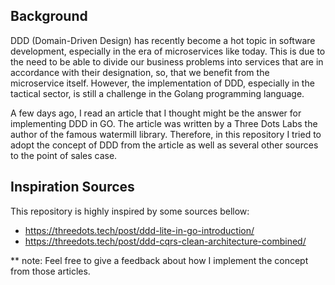 ## Background

DDD (Domain-Driven Design) has recently become a hot topic in software development, especially in the era of microservices like today.
This is due to the need to be able to divide our business problems into services that are in accordance with their designation,
so, that we benefit from the microservice itself. However, the implementation of DDD, especially in the tactical sector, is still a challenge in the Golang programming language.

A few days ago, I read an article that I thought might be the answer for implementing DDD in GO. The article was written by a Three Dots Labs
the author of the famous watermill library. Therefore, in this repository I tried to adopt the concept of DDD from the article as well as several other sources to the point of sales case.

## Inspiration Sources
This repository is highly inspired by some sources bellow:
- https://threedots.tech/post/ddd-lite-in-go-introduction/
- https://threedots.tech/post/ddd-cqrs-clean-architecture-combined/

** note: Feel free to give a feedback about how I implement the concept from those articles. 
